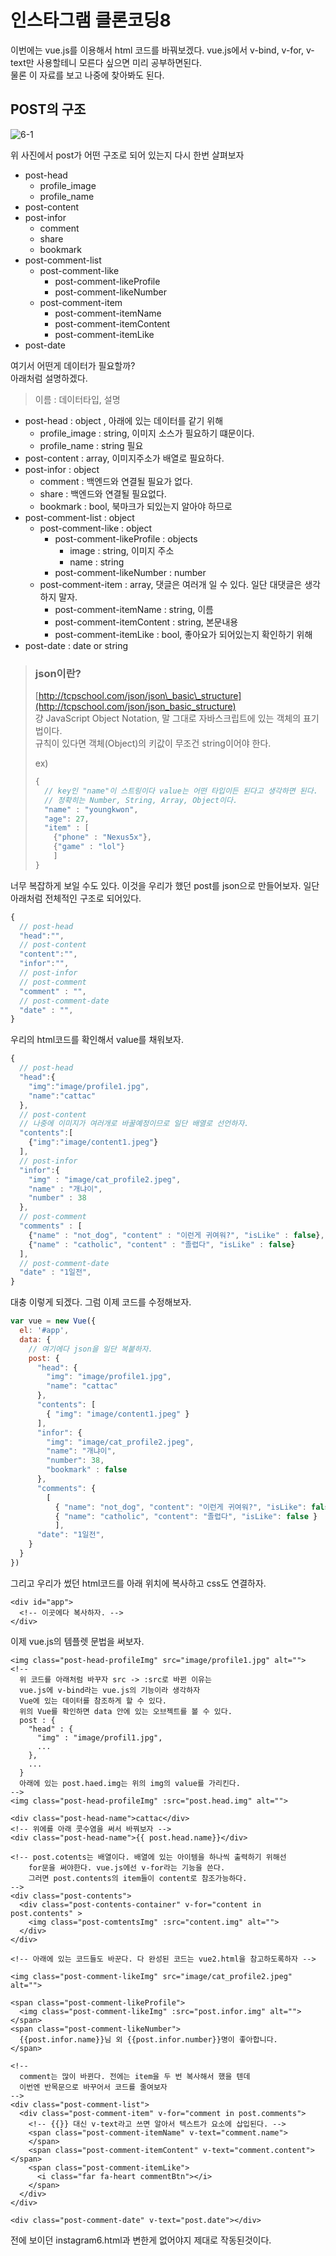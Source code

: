 # 인스타그램 클론코딩8

이번에는 vue.js를 이용해서 html 코드를 바꿔보겠다. vue.js에서 v-bind, v-for, v-text만 사용할테니 모른다 싶으면 미리 공부하면된다.  
물론 이 자료를 보고 나중에 찾아봐도 된다.

## POST의 구조

![6-1](.gitbook/assets/6-1%20%281%29.png)

위 사진에서 post가 어떤 구조로 되어 있는지 다시 한번 살펴보자

* post-head
  * profile\_image
  * profile\_name
* post-content
* post-infor
  * comment
  * share
  * bookmark
* post-comment-list
  * post-comment-like
    * post-comment-likeProfile
    * post-comment-likeNumber
  * post-comment-item
    * post-comment-itemName
    * post-comment-itemContent
    * post-comment-itemLike
* post-date

여기서 어떤게 데이터가 필요할까?  
아래처럼 설명하겠다.

> 이름 : 데이터타입, 설명

* post-head : object , 아래에 있는 데이터를 같기 위해
  * profile\_image : string, 이미지 소스가 필요하기 떄문이다.
  * profile\_name : string 필요
* post-content : array, 이미지주소가 배열로 필요하다.
* post-infor : object
  * comment : 백엔드와 연결될 필요가 없다.
  * share : 백엔드와 연결될 필요없다.
  * bookmark : bool, 북마크가 되있는지 알아야 하므로 
* post-comment-list : object
  * post-comment-like : object
    * post-comment-likeProfile : objects
      * image : string, 이미지 주소
      * name : string
    * post-comment-likeNumber : number
  * post-comment-item : array, 댓글은 여러개 일 수 있다. 일단 대댓글은 생각하지 말자.
    * post-comment-itemName :  string, 이름
    * post-comment-itemContent : string, 본문내용
    * post-comment-itemLike : bool, 좋아요가 되어있는지 확인하기 위해
* post-date : date or string

> ### json이란?
>
> [http://tcpschool.com/json/json\_basic\_structure](http://tcpschool.com/json/json_basic_structure)  
> 걍 JavaScript Object Notation, 말 그대로 자바스크립트에 있는 객체의 표기법이다.  
> 규칙이 있다면 객체\(Object\)의 키값이 무조건 string이어야 한다.
>
> ex\)
>
> ```javascript
> {
>   // key인 "name"이 스트링이다 value는 어떤 타입이든 된다고 생각하면 된다.
>   // 정확히는 Number, String, Array, Object이다.
>   "name" : "youngkwon", 
>   "age": 27, 
>   "item" : [
>     {"phone" : "Nexus5x"}, 
>     {"game" : "lol"}
>     ]
> }
> ```

너무 복잡하게 보일 수도 있다. 이것을 우리가 했던 post를 json으로 만들어보자. 일단 아래처럼 전체적인 구조로 되어있다.

```javascript
{
  // post-head
  "head":"",
  // post-content
  "content":"",
  "infor":"",
  // post-infor
  // post-comment
  "comment" : "",
  // post-comment-date
  "date" : "",
}
```

우리의 html코드를 확인해서 value를 채워보자.

```javascript
{
  // post-head
  "head":{
    "img":"image/profile1.jpg",
    "name":"cattac"
  },
  // post-content
  // 나중에 이미지가 여러개로 바꿀예정이므로 일단 배열로 선언하자.
  "contents":[
    {"img":"image/content1.jpeg"}
  ],
  // post-infor
  "infor":{
    "img" : "image/cat_profile2.jpeg",
    "name" : "개냐이",
    "number" : 38
  },
  // post-comment
  "comments" : [
    {"name" : "not_dog", "content" : "이런게 귀여워?", "isLike" : false},
    {"name" : "catholic", "content" : "졸렵다", "isLike" : false}
  ],
  // post-comment-date
  "date" : "1일전",
}
```

대충 이렇게 되겠다. 그럼 이제 코드를 수정해보자.

```javascript
var vue = new Vue({
  el: '#app',
  data: {
    // 여기에다 json을 일단 복붙하자.
    post: {
      "head": {
        "img": "image/profile1.jpg",
        "name": "cattac"
      },
      "contents": [
        { "img": "image/content1.jpeg" }
      ],
      "infor": {
        "img": "image/cat_profile2.jpeg",
        "name": "개냐이",
        "number": 38,
        "bookmark" : false
      },
      "comments": {
        [
          { "name": "not_dog", "content": "이런게 귀여워?", "isLike": false },
          { "name": "catholic", "content": "졸렵다", "isLike": false }
          ],
      "date": "1일전",
    }
  }
})
```

그리고 우리가 썼던 html코드를 아래 위치에 복사하고 css도 연결하자.

```markup
<div id="app">
  <!-- 이곳에다 복사하자. -->
</div>
```

이제 vue.js의 템플렛 문법을 써보자.

```markup
<img class="post-head-profileImg" src="image/profile1.jpg" alt="">
<!-- 
  위 코드를 아래처럼 바꾸자 src -> :src로 바뀐 이유는
  vue.js에 v-bind라는 vue.js의 기능이라 생각하자
  Vue에 있는 데이터를 참조하게 할 수 있다.
  위의 Vue를 확인하면 data 안에 있는 오브젝트를 볼 수 있다.
  post : {
    "head" : {
      "img" : "image/profil1.jpg",
      ...
    },
    ...
  }
  아래에 있는 post.haed.img는 위의 img의 value를 가리킨다.
-->
<img class="post-head-profileImg" :src="post.head.img" alt="">

<div class="post-head-name">cattac</div>
<!-- 위에를 아래 콧수염을 써서 바꿔보자 -->
<div class="post-head-name">{{ post.head.name}}</div>

<!-- post.cotents는 배열이다. 배열에 있는 아이템을 하나씩 출력하기 위해선
    for문을 써야한다. vue.js에선 v-for라는 기능을 쓴다.
    그러면 post.contents의 item들이 content로 참조가능하다.      
-->
<div class="post-contents">
  <div class="post-contents-container" v-for="content in post.contents" >
    <img class="post-comtentsImg" :src="content.img" alt="">
  </div>
</div>

<!-- 아래에 있는 코드들도 바꾼다. 다 완성된 코드는 vue2.html을 참고하도록하자 -->

<img class="post-comment-likeImg" src="image/cat_profile2.jpeg" alt="">

<span class="post-comment-likeProfile">
  <img class="post-comment-likeImg" :src="post.infor.img" alt="">
</span>
<span class="post-comment-likeNumber">
  {{post.infor.name}}님 외 {{post.infor.number}}명이 좋아합니다.
</span>

<!-- 
  comment는 많이 바뀐다. 전에는 item을 두 번 복사해서 했을 텐데
  이번엔 반목문으로 바꾸어서 코드를 줄여보자
-->
<div class="post-comment-list">
  <div class="post-comment-item" v-for="comment in post.comments">
    <!-- {{}} 대신 v-text라고 쓰면 알아서 텍스트가 요소에 삽입된다. -->
    <span class="post-comment-itemName" v-text="comment.name">
    </span>
    <span class="post-comment-itemContent" v-text="comment.content"></span>
    <span class="post-comment-itemLike">
      <i class="far fa-heart commentBtn"></i>
    </span>
  </div>
</div>

<div class="post-comment-date" v-text="post.date"></div>
```

전에 보이던 instagram6.html과 변한게 없어야지 제대로 작동된것이다.

